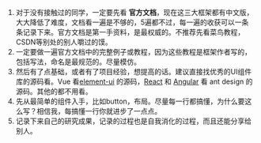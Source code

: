 1. 对于没有接触过的同学，一定要先看 **官方文档**，现在这三大框架都有中文版，大大降低了难度，文档看一遍是不够的，5遍都不过，每一遍的收获可以一条条记录下来。官方文档是第一手资料，是最权威的。不推荐先看菜鸟教程，CSDN等别处的别人嚼过的馍。
2. 一定要做一遍官方文档中的完整例子或教程，因为这些教程是框架作者写的，包括写法，命名是最规范的。尽量模仿。
3. 然后有了点基础，或者有了项目经验，想提高的话。建议直接找优秀的UI组件库的源码看。Vue 看[element-ui](https://github.com/ElemeFE/element) 的源码，[React](https://github.com/ant-design/ant-design) 和 [Angular](https://github.com/NG-ZORRO/ng-zorro-antd) 看 ant design 的源码。其他的都不用看。
4. 先从最简单的组件入手，比如button，布局。尽量每一行都搞懂，为什么要这么写？相信我，每搞懂一行你就进步了一点点。
5. 记录下来自己的研究成果，记录的过程也是自我消化的过程，而且还能分享给别人。
